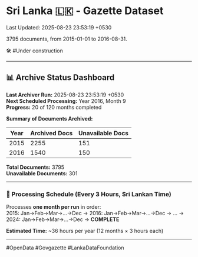 # Sri Lanka 🇱🇰 - Gazette Dataset

Last Updated: 2025-08-23 23:53:19 +0530

3795 documents, from 2015-01-01 to 2016-08-31.

🛠️ #Under construction

---

## 📊 Archive Status Dashboard

**Last Archiver Run:** 2025-08-23 23:53:19 +0530  
**Next Scheduled Processing:** Year 2016, Month 9  
**Progress:** 20 of 120 months completed

**Summary of Documents Archived:**

| Year | Archived Docs | Unavailable Docs |
|------|---------------|-----------------|
| 2015 | 2255 | 151 |
| 2016 | 1540 | 150 |

**Total Documents:** 3795  
**Unavailable Documents:** 301 

---

### 🔄 Processing Schedule (Every 3 Hours, Sri Lankan Time)
Processes **one month per run** in order:  
2015: Jan→Feb→Mar→...→Dec → 2016: Jan→Feb→Mar→...→Dec → ... → 2024: Jan→Feb→Mar→...→Dec → **COMPLETE**

**Estimated Time:** ~36 hours per year (12 months × 3 hours each)

---
#OpenData #Govgazette #LankaDataFoundation
